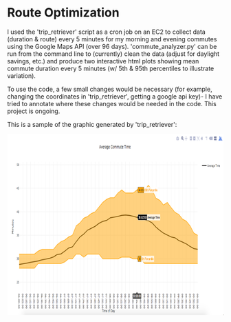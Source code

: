 # Route Optimization

I used the 'trip_retriever' script as a cron job on an EC2 to collect data (duration & route) every 5 minutes for my morning and evening commutes using the Google Maps API (over 96 days). 'commute_analyzer.py' can be run from the command line to (currently) clean the data (adjust for daylight savings, etc.) and produce two interactive html plots showing mean commute duration every 5 minutes (w/ 5th & 95th percentiles to illustrate variation).

To use the code, a few small changes would be necessary (for example, changing the coordinates in 'trip_retriever', getting a google api key)- I have tried to annotate where these changes would be needed in the code. This project is ongoing.

This is a sample of the graphic generated by 'trip_retriever':

<p align="left">
  <img src="https://github.com/slevin886/trip_durations/blob/master/images/commute_times.png" height="420" width="560">
</p>
